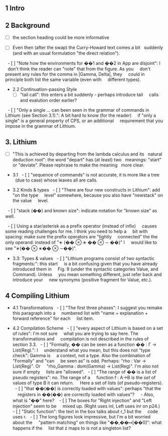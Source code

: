 ## 1 Intro

## 2 Background
- [ ] the section heading could be more informative

- [ ] Even then (after the swap) the Curry-Howard text comes a bit
  suddenly (and with an usual formulation "the direct relation").


  - [ ] "Note how the environments for ��1 and ��2 in App are disjoint": I
    don't think the reader can "note" that from the figure. As you
    don't present any rules for the comma in |Gamma, Delta|, they
    could in principle both list the same variable (even with
    different types).

- 2.2 Continuation-passing Style
  - [ ] "tail call": this enters a bit suddenly - perhaps introduce tail
    calls and evalution order earlier?

  - [ ] "Only a single ... can been seen in the grammar of commands in
    Lithium (see Section 3.1).": A bit hard to know (for the reader)
    if "only a single" is a general property of CPS, or an additional
    requirement that you impose in the grammar of Lithium.



## 3. Lithium
- [ ] "This is achieved by departing from the lambda calculus and its
  natural deduction root": the word "depart" has (at least) two
  meanings: "start" or "deviate". Please rephrase to make the meaning
  more clear.

- 3.1
  - [ ] "sequence of commands" is not accurate, it is more like a tree
    (due to case) whose leaves all are calls.

- 3.2 Kinds & types
  - [ ] "There are four new constructs in Lithium": add "on the type
    level" somewhere, because you also have "newstack" on the value
    level.

  - [ ] "stack (��) and known size": indicate notation for "known size" as
    well.

  - [ ] Using a star/asterisk as a prefix operator (instead of infix)
    causes some reading challenges for me. I think you need to help a
    bit with spacing: make sure the prefix operators are "tightly
    connected" the the only operand: instead of "∗ (�� ⊗ ∗ �� ⊗ ∼ ��)" I
    would like to see "∗(�� ⊗ ∗�� ⊗ ∼��)".


- 3.3: Types & values
  - [ ] "Lithium programs consist of two syntactic fragments:": this start
    is a bit confusing given that you have already introduced them in
    Fig. 9 (under the syntactic categories Value, and Command). Unless
    you mean something different, just refer back and introduce your
    new synonyms (positive fragment for Value, etc.).

## 4 Compiling Lithium
- 4.1 Transformations
  - [ ] "The first three phases": I suggest you remake this paragraph into a
    numbered list with "name + explanation + forward reference" for each
    list item.

- 4.2 Compilation Scheme
  - [ ] "every aspect of Lithium is based on a set of rules": I'm not sure
    what you are trying to say here. The transformations and
    compilation is not described in the rules of section 3.3.
  - [ ] "Formally, �� can be seen as a function �� : Γ → List(Reg).": I
    understand what you mean, but this does not "type check": Gamma is
    a context, not a type. Also the combination of "Formally" and "can
    be seen as" is odd. Perhaps: "rho : Var -> List(Reg)". Or
    "rho_Gamma : dom(Gamma) -> List(Reg)". I'm also not sure if empty
    lists are "allowed".
  - [ ] "The range of �� is a list of pseudo registers": no. The range of a
    function f : A->B is the _set_ of values of type B it can return.
    Here a set of lists (of pseudo-registers).
  - [ ] "that ��(��) is correctly loaded with values": perhaps "that the
    registers in ��(��) are correctly loaded with values"?
      - Also, what is "��" here? 
  - [ ] The boxes for "Right injection" and "Left injection" seem to be
    mixed up. (Right uses inl, Left uses inr on p24.)
  - [ ] "Static function": the text in the box talks about r_1 but the
    code uses r.
  - [ ] The long figures look impressive, but I'm a bit worried about the
    "pattern matching" on things like "��,��↦[��0]": what happens if the
    list that z maps to is not a singleton list?
